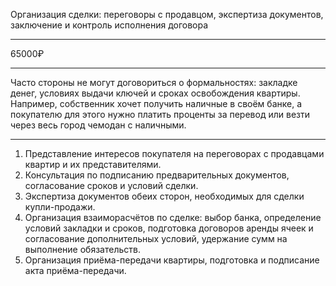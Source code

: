 Организация сделки: переговоры с продавцом, экспертиза документов, заключение и контроль исполнения договора

----

65000₽

----

Часто стороны не могут договориться о формальностях: закладке денег, условиях выдачи ключей и сроках освобождения квартиры. Например, собственник хочет получить наличные в своём банке, а покупателю для этого нужно платить проценты за перевод или везти через весь город чемодан с наличными.

----

1. Представление интересов покупателя на переговорах с продавцами квартир и их представителями.
2. Консультация по подписанию предварительных документов, согласование сроков и условий сделки.
3. Экспертиза документов обеих сторон, необходимых для сделки купли-продажи.
4. Организация взаиморасчётов по сделке: выбор банка, определение условий закладки и сроков, подготовка договоров аренды ячеек и согласование дополнительных условий, удержание сумм на выполнение обязательств.
5. Организация приёма-передачи квартиры, подготовка и подписание акта приёма-передачи.
